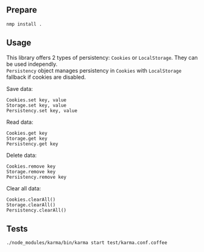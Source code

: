 ## Prepare

`nmp install .`

## Usage

This library offers 2 types of persistency: `Cookies` or `LocalStorage`. They can be used independly.<br>
`Persistency` object manages persistency in `Cookies` with `LocalStorage` fallback if cookies are disabled.

Save data:
```
Cookies.set key, value
Storage.set key, value
Persistency.set key, value
```

Read data:
```
Cookies.get key
Storage.get key
Persistency.get key
```

Delete data:
```
Cookies.remove key
Storage.remove key
Persistency.remove key
```

Clear all data:
```
Cookies.clearAll()
Storage.clearAll()
Persistency.clearAll()
```

## Tests
`./node_modules/karma/bin/karma start test/karma.conf.coffee`
